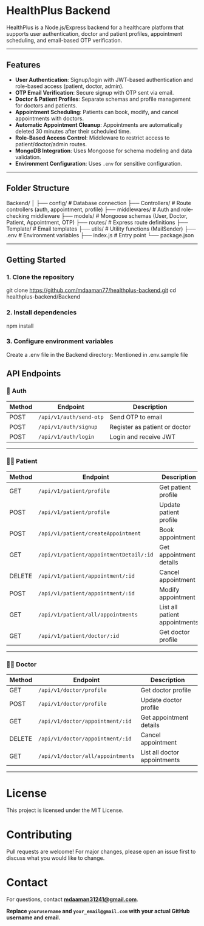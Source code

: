 # HealthPlus Backend

HealthPlus is a Node.js/Express backend for a healthcare platform that supports user authentication, doctor and patient profiles, appointment scheduling, and email-based OTP verification.

---

## Features

- **User Authentication**: Signup/login with JWT-based authentication and role-based access (patient, doctor, admin).
- **OTP Email Verification**: Secure signup with OTP sent via email.
- **Doctor & Patient Profiles**: Separate schemas and profile management for doctors and patients.
- **Appointment Scheduling**: Patients can book, modify, and cancel appointments with doctors.
- **Automatic Appointment Cleanup**: Appointments are automatically deleted 30 minutes after their scheduled time.
- **Role-Based Access Control**: Middleware to restrict access to patient/doctor/admin routes.
- **MongoDB Integration**: Uses Mongoose for schema modeling and data validation.
- **Environment Configuration**: Uses `.env` for sensitive configuration.

---

## Folder Structure
Backend/ │ ├── config/ # Database connection 
           ├── Controllers/ # Route controllers (auth, appointment, profile) 
           ├── middlewares/ # Auth and role-checking middleware 
           ├── models/ # Mongoose schemas (User, Doctor, Patient, Appointment, OTP) 
           ├── routes/ # Express route definitions 
           ├── Template/ # Email templates 
           ├── utils/ # Utility functions (MailSender) 
           ├── .env # Environment variables 
           ├── index.js # Entry point 
           └── package.json


           
---

## Getting Started

### 1. **Clone the repository**

git clone https://github.com/mdaaman77/healthplus-backend.git
cd healthplus-backend/Backend


### 2. **Install dependencies**
npm install

### 3. Configure environment variables
Create a .env file in the Backend directory:
Mentioned in .env.sample file

## API Endpoints

### 🔐 Auth

| Method | Endpoint                         | Description                        |
|--------|----------------------------------|------------------------------------|
| POST   | `/api/v1/auth/send-otp`          | Send OTP to email                  |
| POST   | `/api/v1/auth/signup`            | Register as patient or doctor      |
| POST   | `/api/v1/auth/login`             | Login and receive JWT              |

---

### 🧑‍⚕️ Patient

| Method | Endpoint                                          | Description                     |
|--------|---------------------------------------------------|---------------------------------|
| GET    | `/api/v1/patient/profile`                         | Get patient profile             |
| POST   | `/api/v1/patient/profile`                         | Update patient profile          |
| POST   | `/api/v1/patient/createAppointment`               | Book appointment                |
| GET    | `/api/v1/patient/appointmentDetail/:id`           | Get appointment details         |
| DELETE | `/api/v1/patient/appointment/:id`                 | Cancel appointment              |
| POST   | `/api/v1/patient/appointment/:id`                 | Modify appointment              |
| GET    | `/api/v1/patient/all/appointments`                | List all patient appointments   |
| GET    | `/api/v1/patient/doctor/:id`                      | Get doctor profile              |

---

### 👨‍⚕️ Doctor

| Method | Endpoint                                          | Description                     |
|--------|---------------------------------------------------|---------------------------------|
| GET    | `/api/v1/doctor/profile`                          | Get doctor profile              |
| POST   | `/api/v1/doctor/profile`                          | Update doctor profile           |
| GET    | `/api/v1/doctor/appointment/:id`                 | Get appointment details         |
| DELETE | `/api/v1/doctor/appointment/:id`                 | Cancel appointment              |
| GET    | `/api/v1/doctor/all/appointments`                | List all doctor appointments    |

---

# License
This project is licensed under the MIT License.

# Contributing
Pull requests are welcome! For major changes, please open an issue first to discuss what you would like to change.

# Contact
For questions, contact **mdaaman31241@gmail.com**.

**Replace `yourusername` and `your_email@gmail.com` with your actual GitHub username and email.**
